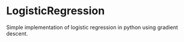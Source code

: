 # LogisticRegression
Simple implementation of logistic regression in python using gradient descent.
